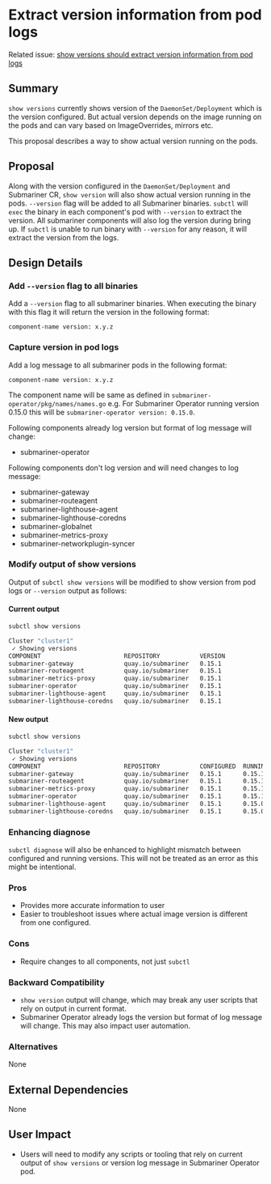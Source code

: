 # Extract version information from pod logs

Related issue:
[show versions should extract version information from pod logs](https://github.com/submariner-io/subctl/issues/798)

## Summary

`show versions` currently shows version of the `DaemonSet/Deployment` which is the version configured. But actual version
depends on the image running on the pods and can vary based on ImageOverrides, mirrors etc.

This proposal describes a way to show actual version running on the pods.

## Proposal

Along with the version configured in the `DaemonSet/Deployment` and Submariner CR, `show version` will also show actual
version running in the pods. `--version` flag will be added to all Submariner binaries. `subctl` will `exec` the binary
in each component's pod with `--version` to extract the version. All submariner components will also log the version
during bring up. If `subctl` is unable to run binary with `--version` for any reason, it will extract the version from
the logs.

## Design Details

### Add `--version` flag to all binaries

Add a `--version` flag to all submariner binaries. When executing the binary with this flag it will return the version
in the following format:

`component-name version: x.y.z`

### Capture version in pod logs

Add a log message to all submariner pods in the following format:

`component-name version: x.y.z`

The component name will be same as defined in `submariner-operator/pkg/names/names.go` e.g. For Submariner Operator
running version 0.15.0 this will be `submariner-operator version: 0.15.0`.

Following components already log version but format of log message will change:

* submariner-operator

Following components don't log version and will need changes to log message:

* submariner-gateway
* submariner-routeagent
* submariner-lighthouse-agent
* submariner-lighthouse-coredns
* submariner-globalnet
* submariner-metrics-proxy
* submariner-networkplugin-syncer

### Modify output of show versions

Output of `subctl show versions` will be modified to show version from pod logs or `--version` output as follows:

#### Current output

```bash
subctl show versions

Cluster "cluster1"
 ✓ Showing versions
COMPONENT                       REPOSITORY           VERSION
submariner-gateway              quay.io/submariner   0.15.1
submariner-routeagent           quay.io/submariner   0.15.1
submariner-metrics-proxy        quay.io/submariner   0.15.1
submariner-operator             quay.io/submariner   0.15.1
submariner-lighthouse-agent     quay.io/submariner   0.15.1
submariner-lighthouse-coredns   quay.io/submariner   0.15.1
```

#### New output

```bash
subctl show versions

Cluster "cluster1"
 ✓ Showing versions
COMPONENT                       REPOSITORY           CONFIGURED  RUNNING
submariner-gateway              quay.io/submariner   0.15.1      0.15.1
submariner-routeagent           quay.io/submariner   0.15.1      0.15.1
submariner-metrics-proxy        quay.io/submariner   0.15.1      0.15.1
submariner-operator             quay.io/submariner   0.15.1      0.15.1
submariner-lighthouse-agent     quay.io/submariner   0.15.1      0.15.0
submariner-lighthouse-coredns   quay.io/submariner   0.15.1      0.15.0
```

### Enhancing diagnose

`subctl diagnose` will also be enhanced to highlight mismatch between configured and running versions. This will not be
treated as an error as this might be intentional.

### Pros

* Provides more accurate information to user
* Easier to troubleshoot issues where actual image version is different from one configured.

### Cons

* Require changes to all components, not just `subctl`

### Backward Compatibility

* `show version` output will change, which may break any user scripts that rely on output in current format.
* Submariner Operator already logs the version but format of log message will change. This may also impact user automation.

### Alternatives

None

## External Dependencies

None

## User Impact

* Users will need to modify any scripts or tooling that rely on current output of `show versions` or version log message
in Submariner Operator pod.
